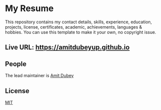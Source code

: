 # My Resume

  This repository contains my contact details, skills, experience, education, projects, license, certificates, academic, achievements, languages & hobbies. You can use this template to make it your own, no copyright issue.
  
## Live URL: https://amitdubeyup.github.io

## People

The lead maintainer is [Amit Dubey](https://github.com/amitdubeyup)

## License

  [MIT](LICENSE)
